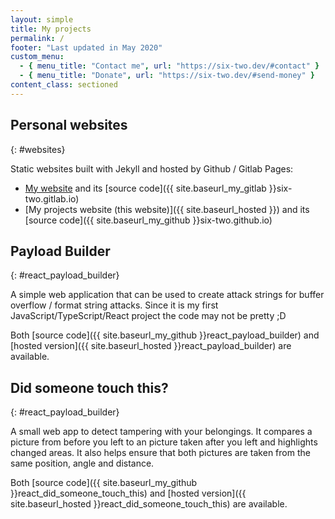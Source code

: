 ```yaml
---
layout: simple
title: My projects
permalink: /
footer: "Last updated in May 2020"
custom_menu:
  - { menu_title: "Contact me", url: "https://six-two.dev/#contact" }
  - { menu_title: "Donate", url: "https://six-two.dev/#send-money" }
content_class: sectioned
---
```


## Personal websites
{: #websites}

Static websites built with Jekyll and hosted by Github / Gitlab Pages:

- [My website](https://six-two.dev) and its [source code]({{ site.baseurl_my_gitlab }}six-two.gitlab.io)
- [My projects website (this website)]({{ site.baseurl_hosted }}) and its [source code]({{ site.baseurl_my_github }}six-two.github.io)

## Payload Builder
{: #react_payload_builder}

A simple web application that can be used to create attack strings for buffer overflow / format string attacks.
Since it is my first JavaScript/TypeScript/React project the code may not be pretty ;D

Both [source code]({{ site.baseurl_my_github }}react_payload_builder) and
[hosted version]({{ site.baseurl_hosted }}react_payload_builder) are available.

## Did someone touch this?
{: #react_payload_builder}

A small web app to detect tampering with your belongings.
It compares a picture from before you left to an picture taken after you left and highlights changed areas. It also helps ensure that both pictures are taken from the same position, angle and distance.

Both [source code]({{ site.baseurl_my_github }}react_did_someone_touch_this) and
[hosted version]({{ site.baseurl_hosted }}react_did_someone_touch_this) are available.
